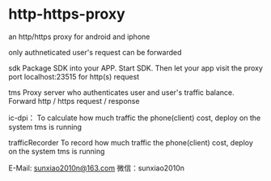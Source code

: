 # http-https-proxy

an http/https proxy for android and iphone

only authneticated user's request can be forwarded


sdk
  Package SDK into your APP. Start SDK. Then let your app visit the proxy port localhost:23515 for http(s) request
  
tms
  Proxy server who authenticates user and user's traffic balance. Forward http / https request / response
  
ic-dpi：
  To calculate how much traffic the phone(client) cost, deploy on the system tms is running
  
trafficRecorder
  To record how much traffic the phone(client) cost, deploy on the system tms is running
  

E-Mail: sunxiao2010n@163.com
微信：sunxiao2010n
